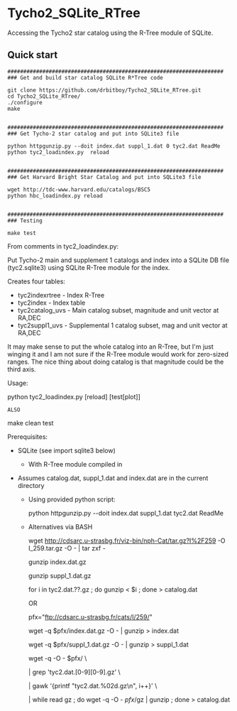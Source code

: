 Tycho2_SQLite_RTree
===================

Accessing the Tycho2 star catalog using the R-Tree module of SQLite.


Quick start
----
    
    ####################################################################
    ### Get and build star catalog SQLite R*Tree code

    git clone https://github.com/drbitboy/Tycho2_SQLite_RTree.git
    cd Tycho2_SQLite_RTree/
    ./configure 
    make


    ####################################################################
    ### Get Tycho-2 star catalog and put into SQLite3 file

    python httpgunzip.py --doit index.dat suppl_1.dat 0 tyc2.dat ReadMe
    python tyc2_loadindex.py  reload


    ####################################################################
    ### Get Harvard Bright Star Catalog and put into SQLite3 file

    wget http://tdc-www.harvard.edu/catalogs/BSC5
    python hbc_loadindex.py reload


    ####################################################################
    ### Testing

    make test



From comments in tyc2_loadindex.py:

Put Tycho-2 main and supplement 1 catalogs and index into a SQLite DB
file (tyc2.sqlite3) using SQLite R-Tree module for the index.

Creates four tables:

- tyc2indexrtree  - Index R-Tree
- tyc2index       - Index table
- tyc2catalog_uvs - Main catalog subset, magnitude and unit vector at RA,DEC
- tyc2suppl1_uvs  - Supplemental 1 catalog subset, mag and unit vector at RA,DEC

It may make sense to put the whole catalog into an R-Tree, but I'm just winging it and I am not sure if the R-Tree module would work for zero-sized ranges.
The nice thing about doing catalog is that magnitude could be the third axis.

Usage:

  python tyc2_loadindex.py [reload] [test[plot]]

    ALSO

  make clean test


Prerequisites:

- SQLite (see import sqlite3 below)

  - With R-Tree module compiled in

- Assumes catalog.dat, suppl_1.dat and index.dat are in the current
  directory

  - Using provided python script:

      python httpgunzip.py --doit index.dat suppl_1.dat tyc2.dat ReadMe


  - Alternatives via BASH

      wget http://cdsarc.u-strasbg.fr/viz-bin/nph-Cat/tar.gz?I%2F259 -O I_259.tar.gz -O - | tar zxf -

      gunzip index.dat.gz

      gunzip suppl_1.dat.gz

      for i in tyc2.dat.??.gz ; do gunzip < $i ; done > catalog.dat

    OR 

      pfx="ftp://cdsarc.u-strasbg.fr/cats/I/259/"

      wget -q $pfx/index.dat.gz -O - | gunzip > index.dat

      wget -q $pfx/suppl_1.dat.gz -O - | gunzip > suppl_1.dat

      wget -q -O - $pfx/ \

      | grep 'tyc2.dat.[0-9][0-9].gz' \

      | gawk '{printf "tyc2.dat.%02d.gz\n", i++}' \

      | while read gz ; do wget -q -O - $pfx/$gz | gunzip ; done > catalog.dat

